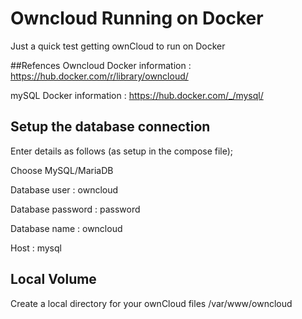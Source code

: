 # Owncloud Running on Docker

Just a quick test getting ownCloud to run on Docker

##Refences
Owncloud Docker information : https://hub.docker.com/r/library/owncloud/

mySQL Docker information : https://hub.docker.com/_/mysql/

## Setup the database connection
Enter details as follows (as setup in the compose file);

Choose MySQL/MariaDB

Database user : owncloud

Database password : password

Database name : owncloud

Host : mysql

## Local Volume
Create a local directory for your ownCloud files /var/www/owncloud
